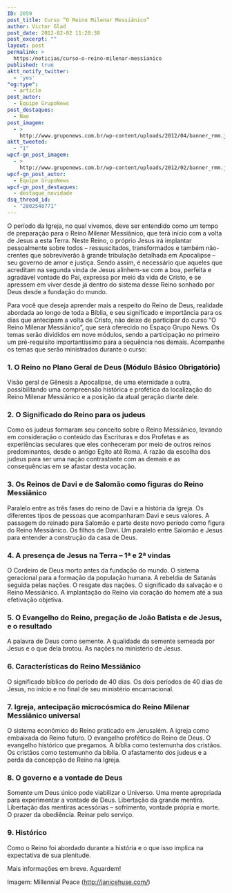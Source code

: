 ```yaml
---
ID: 2059
post_title: Curso “O Reino Milenar Messiânico”
author: Victor Glad
post_date: 2012-02-02 11:20:38
post_excerpt: ""
layout: post
permalink: >
  https:/noticias/curso-o-reino-milenar-messianico
published: true
aktt_notify_twitter:
  - 'yes'
"og:type":
  - article
post_autor:
  - Equipe GrupoNews
post_destaques:
  - Nao
post_imagem:
  - >
    http://www.gruponews.com.br/wp-content/uploads/2012/04/banner_rmm.jpg
aktt_tweeted:
  - "1"
wpcf-gn_post_imagem:
  - >
    http://www.gruponews.com.br/wp-content/uploads/2012/02/banner_rmm.jpg
wpcf-gn_post_autor:
  - Equipe GrupoNews
wpcf-gn_post_destaques:
  - destaque_novidade
dsq_thread_id:
  - "2802548771"
---
```

O período da Igreja, no qual vivemos, deve ser entendido como um tempo de preparação para o Reino Milenar Messiânico, que terá início com a volta de Jesus a esta Terra. Neste Reino, o próprio Jesus irá implantar pessoalmente sobre todos – ressuscitados, transformados e também não-crentes que sobreviverão à grande tribulação detalhada em Apocalipse – seu governo de amor e justiça. Sendo assim, é necessário que aqueles que acreditam na segunda vinda de Jesus alinhem-se com a boa, perfeita e agradável vontade do Pai, expressa por meio da vida de Cristo, e se apressem em viver desde já dentro do sistema desse Reino sonhado por Deus desde a fundação do mundo.

Para você que deseja aprender mais a respeito do Reino de Deus, realidade abordada ao longo de toda a Bíblia, e seu significado e importância para os dias que antecipam a volta de Cristo, não deixe de participar do curso “O Reino Milenar Messiânico”, que será oferecido no Espaço Grupo News. Os temas serão divididos em nove módulos, sendo a participação no primeiro um pré-requisito importantíssimo para a sequência nos demais. Acompanhe os temas que serão ministrados durante o curso:
<h3>1. O Reino no Plano Geral de Deus (Módulo Básico Obrigatório)</h3>
Visão geral de Gênesis a Apocalipse, de uma eternidade a outra, possibilitando uma compreensão histórica e profética da localização do Reino Milenar Messiânico e a posição da atual geração diante dele.
<h3>2. O Significado do Reino para os judeus</h3>
Como os judeus formaram seu conceito sobre o Reino Messiânico, levando em consideração o conteúdo das Escrituras e dos Profetas e as experiências seculares que eles conheceram por meio de outros reinos predominantes, desde o antigo Egito até Roma. A razão da escolha dos judeus para ser uma nação contrastante com as demais e as consequências em se afastar desta vocação.
<h3>3. Os Reinos de Davi e de Salomão como figuras do Reino Messiânico</h3>
Paralelo entre as três fases do reino de Davi e a história da Igreja. Os diferentes tipos de pessoas que acompanharam Davi e seus valores. A passagem do reinado para Salomão e parte deste novo período como figura do Reino Messiânico. Os filhos de Davi. Um paralelo entre Salomão e Jesus para entender a construção da casa de Deus.
<h3>4. A presença de Jesus na Terra – 1ª e 2ª vindas</h3>
O Cordeiro de Deus morto antes da fundação do mundo. O sistema geracional para a formação da população humana. A rebeldia de Satanás seguida pelas nações. O resgate das nações. O significado da salvação e o Reino Messiânico. A implantação do Reino via coração do homem até a sua efetivação objetiva.
<h3>5. O Evangelho do Reino, pregação de João Batista e de Jesus, e o resultado</h3>
A palavra de Deus como semente. A qualidade da semente semeada por Jesus e o que dela brotou. As nações no ministério de Jesus.
<h3>6. Características do Reino Messiânico</h3>
O significado bíblico do período de 40 dias. Os dois períodos de 40 dias de Jesus, no início e no final de seu ministério encarnacional.
<h3>7. Igreja, antecipação microcósmica do Reino Milenar Messiânico universal</h3>
O sistema econômico do Reino praticado em Jerusalém. A igreja como embaixada do Reino futuro. O evangelho profético do Reino de Deus. O evangelho histórico que pregamos. A bíblia como testemunha dos cristãos. Os cristãos como testemunho da bíblia. O afastamento dos judeus e a perda da concepção de Reino na Igreja.
<h3>8. O governo e a vontade de Deus</h3>
Somente um Deus único pode viabilizar o Universo. Uma mente apropriada para experimentar a vontade de Deus. Libertação da grande mentira. Libertação das mentiras acessórias – sofrimento, vontade própria e morte. O prazer da obediência. Reinar pelo serviço.
<h3>9. Histórico</h3>
Como o Reino foi abordado durante a história e o que isso implica na expectativa de sua plenitude.

Mais informações em breve. Aguardem!

Imagem: Millennial Peace (http://janicehuse.com/)
